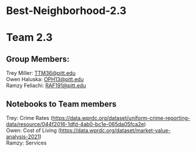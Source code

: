 # Best-Neighborhood-2.3

# Team 2.3

## Group Members: 
Trey Miller: TTM36@pitt.edu\
Owen Haluska: OPH13@pitt.edu\
Ramzy Feliachi: RAF191@pitt.edu

## Notebooks to Team members
Trey: Crime Rates (https://data.wprdc.org/dataset/uniform-crime-reporting-data/resource/044f2016-1dfd-4ab0-bc1e-065da05fca2e) \
Owen: Cost of Living (https://data.wprdc.org/dataset/market-value-analysis-2021) \
Ramzy: Services
